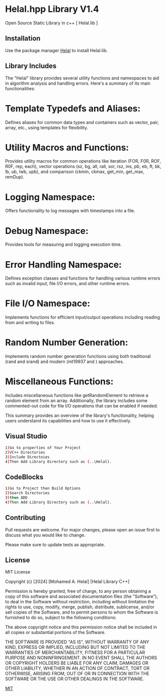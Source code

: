 # Helal.hpp Library V1.4
Open Source Static Library in c++  [ Helal.lib  ]
## Installation

Use the package manager [Helal](https://github.com/maq77/Helal_hpp_Library) to install Helal.lib.

## Library Includes
The "Helal" library provides several utility functions and namespaces to aid in algorithm analysis and handling errors. Here's a summary of its main functionalities:

# Template Typedefs and Aliases:

Defines aliases for common data types and containers such as vector, pair, array, etc., using templates for flexibility.
# Utility Macros and Functions:

Provides utility macros for common operations like iteration (FOR, F0R, ROF, R0F, rep, each), vector operations (sz, bg, all, rall, sor, rsz, ins, pb, eb, ft, bk, lb, ub, lwb, upb), and comparison (ckmin, ckmax, get_min, get_max, remDup).
# Logging Namespace:

Offers functionality to log messages with timestamps into a file.
# Debug Namespace:

Provides tools for measuring and logging execution time.
# Error Handling Namespace:

Defines exception classes and functions for handling various runtime errors such as invalid input, file I/O errors, and other runtime errors.
# File I/O Namespace:

Implements functions for efficient input/output operations including reading from and writing to files.
# Random Number Generation:

Implements random number generation functions using both traditional (rand and srand) and modern (mt19937 and <random>) approaches.
# Miscellaneous Functions:

Includes miscellaneous functions like getRandomElement to retrieve a random element from an array.
Additionally, the library includes some commented-out code for file I/O operations that can be enabled if needed.

This summary provides an overview of the library's functionality, helping users understand its capabilities and how to use it effectively.

## Visual Studio
```bash
1)Go to properties of Your Project
2)VC++ Directories
3)Include Directoies
4)Then Add Library Directory such as (..\Helal).
```
## CodeBlocks
```bash
1)Go to Project then Build Options
2)Search Directories
3)then ADD
4)Then Add Library Directory such as (..\Helal).
```

## Contributing

Pull requests are welcome. For major changes, please open an issue first
to discuss what you would like to change.

Please make sure to update tests as appropriate.

## License
MIT License

Copyright (c) [2024] [Mohamed A. Helal] [Helal Library C++]

Permission is hereby granted, free of charge, to any person obtaining a copy
of this software and associated documentation files (the "Software"), to deal
in the Software without restriction, including without limitation the rights
to use, copy, modify, merge, publish, distribute, sublicense, and/or sell
copies of the Software, and to permit persons to whom the Software is
furnished to do so, subject to the following conditions:

The above copyright notice and this permission notice shall be included in all
copies or substantial portions of the Software.

THE SOFTWARE IS PROVIDED "AS IS", WITHOUT WARRANTY OF ANY KIND, EXPRESS OR
IMPLIED, INCLUDING BUT NOT LIMITED TO THE WARRANTIES OF MERCHANTABILITY,
FITNESS FOR A PARTICULAR PURPOSE AND NONINFRINGEMENT. IN NO EVENT SHALL THE
AUTHORS OR COPYRIGHT HOLDERS BE LIABLE FOR ANY CLAIM, DAMAGES OR OTHER
LIABILITY, WHETHER IN AN ACTION OF CONTRACT, TORT OR OTHERWISE, ARISING FROM,
OUT OF OR IN CONNECTION WITH THE SOFTWARE OR THE USE OR OTHER DEALINGS IN THE
SOFTWARE.

[MIT](https://choosealicense.com/licenses/mit/)
